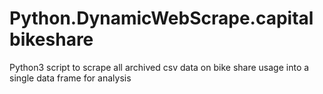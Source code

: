 # Python.DynamicWebScrape.capitalbikeshare
Python3 script to scrape all archived csv data on bike share usage into a single data frame for analysis
